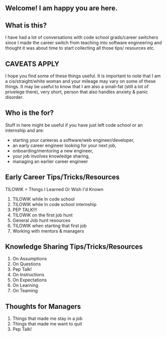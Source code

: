 ## Welcome! I am happy you are here.

## What is this?

I have had a lot of conversations with code school grads/career switchers since I made the career
switch from teaching into software engineering and thought it was about time to start collecting all those tips/
resources etc. 

## CAVEATS APPLY

I hope you find some of these things useful. It is important to note that I am a cis/straight/white woman
and your mileage may vary on some of these things. It may be useful to know that I am also a
small-fat (still a lot of privelege there), very short, person that also handles anxiety & panic disorder.

## Who is the for?

Stuff in here might be useful if you have just left code school or an internship and are: 
* starting your careeras a software/web engineer/developer,
* an early career engineer looking for your next job,
* onboarding/mentoring a new engineer, 
* your job involves knowledge sharing,
* managing an earlier career engineer

## Early Career Tips/Tricks/Resources
TILOWIK = Things I Learned Or Wish I'd Known

1. TILOWIK while In code school
2. TILOWIK while In code school internship
3. PEP TALK!!!
4. TILOWIK on the first job hunt
5. General Job hunt resources
6. TILOWIK when starting that first job
7. Working with mentors & managers

## Knowledge Sharing Tips/Tricks/Resources

1. On Assumptions
2. On Questions
3. Pep Talk!
4. On Instructions
5. On Expectations
6. On Learning
7. On Teaming

## Thoughts for Managers

1. Things that made me stay in a job
2. Things that made me want to quit
3. Pep Talk!
